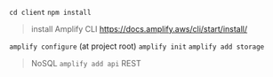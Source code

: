 `cd client`
`npm install`

> install Amplify CLI
https://docs.amplify.aws/cli/start/install/

`amplify configure`
(at project root)
`amplify init`
`amplify add storage`
> NoSQL
`amplify add api`
> REST